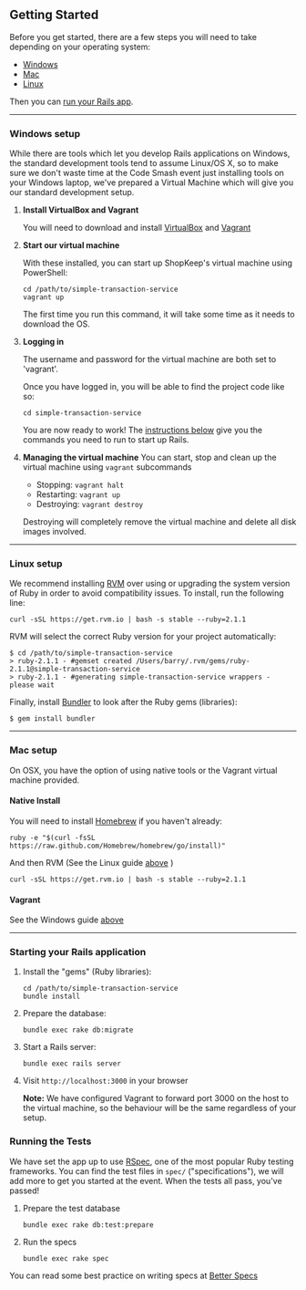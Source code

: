 ## Getting Started

Before you get started, there are a few steps you will need to take depending
on your operating system:
  * [Windows](#windows)
  * [Mac](#mac)
  * [Linux](#linux)

Then you can [run your Rails app](#running_rails). 

---
### <a name="windows"></a> Windows setup

While there are tools which let you develop Rails applications on Windows,
the standard development tools tend to assume Linux/OS X, so to make sure
we don't waste time at the Code Smash event just installing tools on your
Windows laptop, we've prepared a Virtual Machine which will give you our
standard development setup.

1. **Install VirtualBox and Vagrant**
   
   You will need to download and install [VirtualBox][virtualbox-download] and [Vagrant][vagrant-download]

2. **Start our virtual machine**

   With these installed, you can start up ShopKeep's virtual machine using PowerShell:

   ```shell
   cd /path/to/simple-transaction-service
   vagrant up
   ```

   The first time you run this command, it will take some time as it needs to
   download the OS.

3. **Logging in**

   The username and password for the virtual machine are both set to 'vagrant'.

   Once you have logged in, you will be able to find the project code like so:

   ```shell
   cd simple-transaction-service
   ```

   You are now ready to work!  The [instructions below](#starting-the-app) give
   you the commands you need to run to start up Rails.
   
4. **Managing the virtual machine**
   You can start, stop and clean up the virtual machine using `vagrant` subcommands

   - Stopping: `vagrant halt`
   - Restarting: `vagrant up`
   - Destroying: `vagrant destroy`

   Destroying will completely remove the virtual machine and delete all disk images
   involved.

---

### <a name="linux"></a> Linux setup

We recommend installing [RVM][rvm] over using or upgrading the system version of Ruby
in order to avoid compatibility issues. To install, run the following line:

`curl -sSL https://get.rvm.io | bash -s stable --ruby=2.1.1`

RVM will select the correct Ruby version for your project automatically:

```shell
$ cd /path/to/simple-transaction-service
> ruby-2.1.1 - #gemset created /Users/barry/.rvm/gems/ruby-2.1.1@simple-transaction-service
> ruby-2.1.1 - #generating simple-transaction-service wrappers - please wait
```

Finally, install [Bundler][bundler] to look after the Ruby gems (libraries):

```shell
$ gem install bundler
```

---

### <a name="mac"></a> Mac setup

On OSX, you have the option of using native tools or the Vagrant virtual machine provided.

#### Native Install

You will need to install [Homebrew][brew] if you haven't already:

`ruby -e "$(curl -fsSL https://raw.github.com/Homebrew/homebrew/go/install)"`

And then RVM (See the Linux guide [above](#linux) )

`curl -sSL https://get.rvm.io | bash -s stable --ruby=2.1.1`

#### Vagrant
See the Windows guide [above](#windows)

---

### <a name="running_rails"></a> Starting your Rails application

1. Install the "gems" (Ruby libraries):

   ```shell
   cd /path/to/simple-transaction-service
   bundle install
   ```

2. Prepare the database:

   ```shell
   bundle exec rake db:migrate
   ```

3. Start a Rails server:

   ```shell
   bundle exec rails server
   ```

4. Visit `http://localhost:3000` in your browser

   __Note:__ We have configured Vagrant to forward port 3000 on the host to the
   virtual machine, so the behaviour will be the same regardless of your setup.

### Running the Tests

We have set the app up to use [RSpec][rspec], one of the most popular Ruby
testing frameworks. You can find the test files in `spec/` ("specifications"),
we will add more to get you started at the event. When the tests all pass, 
you've passed!

1. Prepare the test database

   `bundle exec rake db:test:prepare`

2. Run the specs

   `bundle exec rake spec`

You can read some best practice on writing specs at [Better Specs][betterspecs]

[rvm]: http://rvm.io
[brew]: http://brew.sh
[bundler]: http://bundler.io
[virtualbox-download]: https://www.virtualbox.org/wiki/Downloads
[vagrant-download]: http://www.vagrantup.com/downloads.html

[rspec]: http://rspec.info
[betterspecs]: http://betterspecs.org
